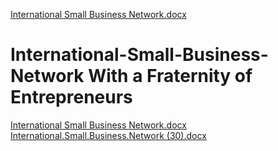 [International Small Business Network.docx](https://github.com/jobrien12345/International-Small-Business-Network/files/10206233/International.Small.Business.Network.docx)
# International-Small-Business-Network With a Fraternity of Entrepreneurs
[International Small Business Network.docx](https://github.com/jobrien12345/International-Small-Business-Network/files/10206247/International.Small.Business.Network.docx)
[International.Small.Business.Network (30).docx](https://github.com/jobrien12345/International-Small-Business-Network/files/10207099/International.Small.Business.Network.30.docx)
